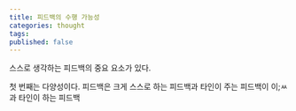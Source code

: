 ```yaml
---
title: 피드백의 수행 가능성
categories: thought
tags: 
published: false
---
```


스스로 생각하는 피드백의 중요 요소가 있다.

첫 번째는 다양성이다.
피드백은 크게 스스로 하는 피드백과 타인이 주는 피드백이 이;ㅆ과 타인이 하는 피드백 

